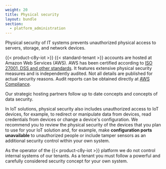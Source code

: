 ```yaml
---
weight: 20
title: Physical security
layout: bundle
section:
  - platform_administration
---
```


Physical security of IT systems prevents unauthorized physical access to servers, storage, and network devices.

{{< product-c8y-iot >}} {{< standard-tenant >}} accounts are hosted at Amazon Web Services (AWS). AWS has been certified according to [ISO 27001, DSS and other standards](http://aws.amazon.com/compliance/). It features extensive physical security measures and is independently audited. Not all details are published for actual security reasons. Audit reports can be obtained directly at [AWS Compliance](http://aws.amazon.com/compliance/contact/).

Our strategic hosting partners follow up to date concepts and concepts of data security.

In IoT solutions, physical security also includes unauthorized access to IoT devices, for example, to redirect or manipulate data from devices, read credentials from devices or change a device's configuration. We recommend you to review the physical security of the devices that you plan to use for your IoT solution and, for example, make **configuration ports unavailable** to unauthorized people or include tamper sensors as an additional security control within your own system.

As the operator of the {{< product-c8y-iot >}} platform we do not control internal systems of our tenants. As a tenant you must follow a powerful and carefully considered security concept for your own system.

